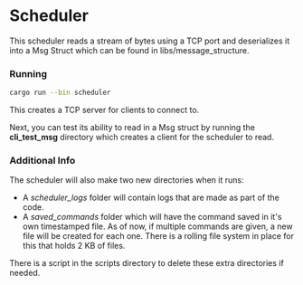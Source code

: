 # Scheduler
This scheduler reads a stream of bytes using a TCP port and deserializes it into a Msg Struct which can be found in libs/message_structure.

### Running
```bash
cargo run --bin scheduler
```
This creates a TCP server for clients to connect to.

Next, you can test its ability to read in a Msg struct by running the **cli_test_msg** directory which creates a client for the scheduler to read.

### Additional Info

The scheduler will also make two new directories when it runs:

- A *scheduler_logs* folder will contain logs that are made as part of the code.
- A *saved_commands* folder which will have the command saved in it's own timestamped file. As of now, if multiple commands are given, a new file will be created for each one. There is a rolling file system in place for this that holds 2 KB of files.

There is a script in the scripts directory to delete these extra directories if needed.